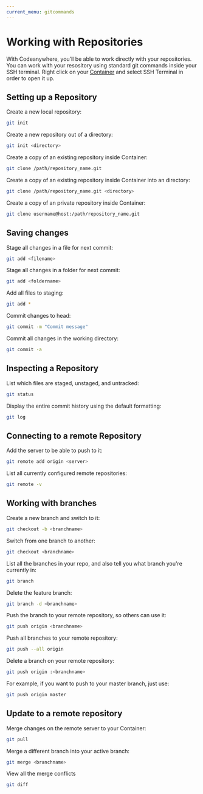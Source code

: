 ```yaml
---
current_menu: gitcommands
---
```


# Working with Repositories

With Codeanywhere, you’ll be able to work directly with your repositories. You can work with your resository using standard git commands inside your SSH terminal. Right click on your [Container](http://docs.codeanywhere.com/connections/container.html) and select SSH Terminal in order to open it up.

## Setting up a Repository

Create a new local repository:

```sh
git init
``` 

Create a new repository out of a directory:

```sh
git init <directory> 
```

Create a copy of an existing repository inside Container:

```sh
git clone /path/repository_name.git 
```

Create a copy of an existing repository inside Container into an directory:

```sh
git clone /path/repository_name.git <directory>  
```

Create a copy of an private repository inside Container:

```sh
git clone username@host:/path/repository_name.git 
```


## Saving changes

Stage all changes in a file for next commit:

```sh
git add <filename> 
```

Stage all changes in a folder for next commit:

```sh
git add <foldername> 
```

Add all files to staging:

```sh
git add * 
```

Commit changes to head:

```sh
git commit -m "Commit message" 
```

Commit all changes in the working directory:

```sh
git commit -a 
```


## Inspecting a Repository

List which files are staged, unstaged, and untracked:

```sh
git status 
```

Display the entire commit history using the default formatting:

```sh
git log 
```


## Connecting to a remote Repository

Add the server to be able to push to it:

```sh
git remote add origin <server> 
```

List all currently configured remote repositories:

```sh
git remote -v 
```



## Working with branches

Create a new branch and switch to it:

```sh
git checkout -b <branchname>
```

Switch from one branch to another:
```sh
git checkout <branchname> 
```

List all the branches in your repo, and also tell you what branch you're currently in:

```sh
git branch 
```

Delete the feature branch:

```sh
git branch -d <branchname> 
```
Push the branch to your remote repository, so others can use it:

```sh
git push origin <branchname> 
```

Push all branches to your remote repository:

```sh
git push --all origin 
```
Delete a branch on your remote repository:

```sh
git push origin :<branchname> 
```

For example, if you want to push to your master branch, just use:

```sh
git push origin master 
```

## Update to a remote repository

Merge changes on the remote server to your Container:

```sh
git pull 
```

Merge a different branch into your active branch:

```sh
git merge <branchname> 
```

View all the merge conflicts

```sh
git diff 
```
